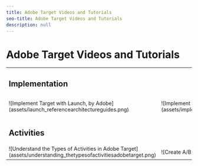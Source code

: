 ```yaml
---
title: Adobe Target Videos and Tutorials
seo-title: Adobe Target Videos and Tutorials
description: null
---
```


# Adobe Target Videos and Tutorials

<table>
<tr>
  <td colspan="4"><h2>Implementation</h2></td>
</tr>
<tr>
  <td>![Implement Target with Launch, by Adobe](assets/launch_referencearchitectureguides.png)</td>
  <td>![Implement at.js 2.0 in a Single Page Application (SPA)](assets/implementing_adobetargetsatjs20inasinglepageapplicationspa.png)</td>
  <td>![How at.js 2.0 Works](assets/understanding_howadobetargetsatjs20worksinadobetarget.png)</td>
  <td>![Using Opt-in to Control Experience Cloud Solutions Based on User Consent](assets/using_opt-in_to_controlexperiencecloudactivitiesbasedonuserconse.png)</td>
</tr>
<tr>
  <td colspan="4"><h2>Activities</h2></td>
</tr>
<tr>
  <td>![Understand the Types of Activities in Adobe Target](assets/understanding_thetypesofactivitiesadobetarget.png)</td>
  <td>![Create A/B Tests](assets/set_up_a_b_testswithadobetarget.png)</td>
  <td>![Create Experience Targeting Activities](assets/create_experiencetargetingactivitiesinadobetarget.png)</td>
  <td>![Create Multivariate Tests](assets/set_up_multivariatetestsinadobetarget.png)</td>
</tr>
</table>
